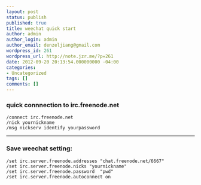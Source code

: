 ```yaml
---
layout: post
status: publish
published: true
title: weechat quick start
author: admin
author_login: admin
author_email: denzeljiang@gmail.com
wordpress_id: 261
wordpress_url: http://note.jzr.me/?p=261
date: 2012-09-20 20:13:54.000000000 -04:00
categories:
- Uncategorized
tags: []
comments: []
---
```


### quick connnection to irc.freenode.net
```
/connect irc.freenode.net
/nick yournickname
/msg nickserv identify yourpassword
```

---

### Save weechat setting:

```
/set irc.server.freenode.addresses "chat.freenode.net/6667"
/set irc.server.freenode.nicks "yournickname"
/set irc.server.freenode.password  "pwd"
/set irc.server.freenode.autoconnect on
```
